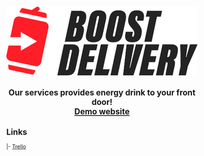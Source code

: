 ![alt text](https://github.com/imcrazydia/boosted-delivery/blob/master/public/img/logo/logo_zwart.PNG "Logo")
## <p align="center">Our services provides energy drink to your front door! <br /> [Demo website](http://www.boosted-delivery.online/)</p>

## Links
|- [Trello](https://trello.com/b/QbfdVs2q/boost-delivery)

